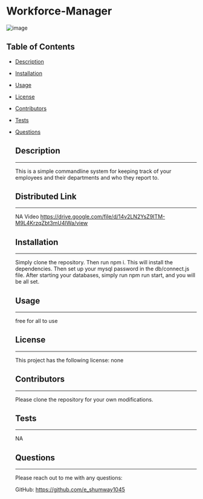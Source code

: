 
      
  # Workforce-Manager

    
  ![image](https;//img.shields.io/badge/license-none-brightgreen)
  
  ## Table of Contents
    
* [Description](#Description)
    
* [Installation](#Installation)
    
* [Usage](#Usage)
    
* [License](#License)
    
* [Contributors](#Contributors)
    
* [Tests](#Tests)
    
* [Questions](#Questions)


    ## Description
    -------------------------------------------------------
    This is a simple commandline system for keeping track of your employees and their departments and who they report to.


    ## Distributed Link
    -------------------------------------------------------
    NA
    Video
    https://drive.google.com/file/d/14v2LN2YsZ9ITM-M9L4KrzqZbt3mU4IWa/view

    ## Installation
    -------------------------------------------------------
    Simply clone the repository.  Then run npm i.  This will install the dependencies.  Then set up your mysql password in the db/connect.js file.  After starting your databases, simply run npm run start, and you will be all set.

    ## Usage
    -------------------------------------------------------
    free for all to use

    ## License
    -------------------------------------------------------
    This project has the following license: none

    ## Contributors
    -------------------------------------------------------
    Please clone the repository for your own modifications.

    ## Tests
    -------------------------------------------------------
    NA

    ## Questions
    -------------------------------------------------------
    Please reach out to me with any questions:

    GitHub: https://github.com/e_shumway1045
  
